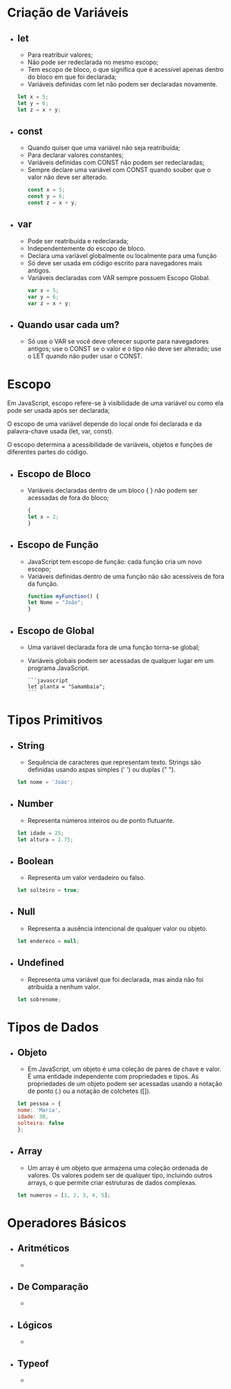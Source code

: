 # Criação de Variáveis
  - ## let
    - Para reatribuir valores; 
    - Não pode ser redeclarada no mesmo escopo;
    -  Tem escopo de bloco, o que significa que é acessível apenas dentro do bloco em que foi declarada;
    -  Variáveis ​​definidas com let não podem ser declaradas novamente.
    ```javascript
    let x = 5;
    let y = 6;
    let z = x + y; 
    ```
   
- ## const
  - Quando quiser que uma variável não seja reatribuída;
  - Para declarar valores constantes;
  - Variáveis ​​definidas com CONST não podem ser redeclaradas;
  - Sempre declare uma variável com CONST quando souber que o valor não deve ser alterado.
    ```javascript
    const x = 5;
    const y = 6;
    const z = x + y; 
    ```
  
- ## var 
  - Pode ser reatribuída e redeclarada; 
  - Independentemente do escopo de bloco.
  - Declara uma variável globalmente ou localmente para uma função
  - Só deve ser usada em código escrito para navegadores mais antigos.
  - Variáveis ​​declaradas com VAR sempre possuem Escopo Global.
    ```javascript
    var x = 5;
    var y = 6;
    var z = x + y;
    ```

- ## Quando usar cada um?
  - Só use o VAR se você deve oferecer suporte para navegadores antigos; use o CONST se o valor e o tipo não deve ser alterado; use o LET quando não puder usar o CONST.
  

# Escopo
Em JavaScript, escopo refere-se à visibilidade de uma variável ou como ela pode ser usada após ser declarada;

O escopo de uma variável depende do local onde foi declarada e da palavra-chave usada (let, var, const).

O escopo determina a acessibilidade de variáveis, objetos e funções de diferentes partes do código.

- ## Escopo de Bloco
  - Variáveis ​​declaradas dentro de um bloco { } não podem ser acessadas de fora do bloco;
    ```javascript
    {
    let x = 2;
    }
    ```
  
- ## Escopo de Função
  - JavaScript tem escopo de função: cada função cria um novo escopo;
  - Variáveis ​​definidas dentro de uma função não são acessíveis de fora da função.
    ```javascript
    function myFunction() {
    let Nome = "João"; 
    }
    ```
       
- ## Escopo de Global
  - Uma variável declarada fora de uma função torna-se global;
  - Variáveis ​​globais podem ser acessadas de qualquer lugar em um programa JavaScript.
  
        ```javascript
        let planta = "Samambaia";
        ```


# Tipos Primitivos

- ## String
    - Sequência de caracteres que representam texto. Strings são definidas usando aspas simples (' ') ou duplas (" ").
    ```javascript
    let nome = 'João';
    ```
- ## Number
    - Representa números inteiros ou de ponto flutuante.
    ```javascript
    let idade = 25;
    let altura = 1.75;
    ```
- ## Boolean
    -  Representa um valor verdadeiro ou falso.
    ```javascript
    let solteiro = true;
    ```
- ## Null
    - Representa a ausência intencional de qualquer valor ou objeto.
    ```javascript
    let endereco = null;
    ```
- ## Undefined
    - Representa uma variável que foi declarada, mas ainda não foi atribuída a nenhum valor.
    ```javascript
    let sobrenome;
    ```

# Tipos de Dados

- ## Objeto
    -  Em JavaScript, um objeto é uma coleção de pares de chave e valor. É uma entidade independente com propriedades e tipos. As propriedades de um objeto podem ser acessadas usando a notação de ponto (.) ou a notação de colchetes ([]).
    ```javascript
    let pessoa = {
    nome: 'Maria',
    idade: 30,
    solteira: false
    };
    ```
- ## Array
    - Um array é um objeto que armazena uma coleção ordenada de valores. Os valores podem ser de qualquer tipo, incluindo outros arrays, o que permite criar estruturas de dados complexas.
    ```javascript
    let numeros = [1, 2, 3, 4, 5];
    ```

# Operadores Básicos

- ## Aritméticos
    - 
- ## De Comparação
    - 
- ## Lógicos
    - 
- ## Typeof
    - 

